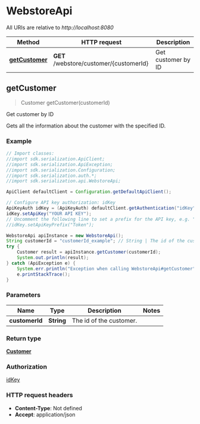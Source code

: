 # WebstoreApi

All URIs are relative to *http://localhost:8080*

Method | HTTP request | Description
------------- | ------------- | -------------
[**getCustomer**](WebstoreApi.md#getCustomer) | **GET** /webstore/customer/{customerId} | Get customer by ID



## getCustomer

> Customer getCustomer(customerId)

Get customer by ID

Gets all the information about the customer with the specified ID.

### Example

```java
// Import classes:
//import sdk.serialization.ApiClient;
//import sdk.serialization.ApiException;
//import sdk.serialization.Configuration;
//import sdk.serialization.auth.*;
//import sdk.serialization.api.WebstoreApi;

ApiClient defaultClient = Configuration.getDefaultApiClient();

// Configure API key authorization: idKey
ApiKeyAuth idKey = (ApiKeyAuth) defaultClient.getAuthentication("idKey");
idKey.setApiKey("YOUR API KEY");
// Uncomment the following line to set a prefix for the API key, e.g. "Token" (defaults to null)
//idKey.setApiKeyPrefix("Token");

WebstoreApi apiInstance = new WebstoreApi();
String customerId = "customerId_example"; // String | The id of the customer.
try {
    Customer result = apiInstance.getCustomer(customerId);
    System.out.println(result);
} catch (ApiException e) {
    System.err.println("Exception when calling WebstoreApi#getCustomer");
    e.printStackTrace();
}
```

### Parameters


Name | Type | Description  | Notes
------------- | ------------- | ------------- | -------------
 **customerId** | **String**| The id of the customer. |

### Return type

[**Customer**](Customer.md)

### Authorization

[idKey](../README.md#idKey)

### HTTP request headers

- **Content-Type**: Not defined
- **Accept**: application/json

